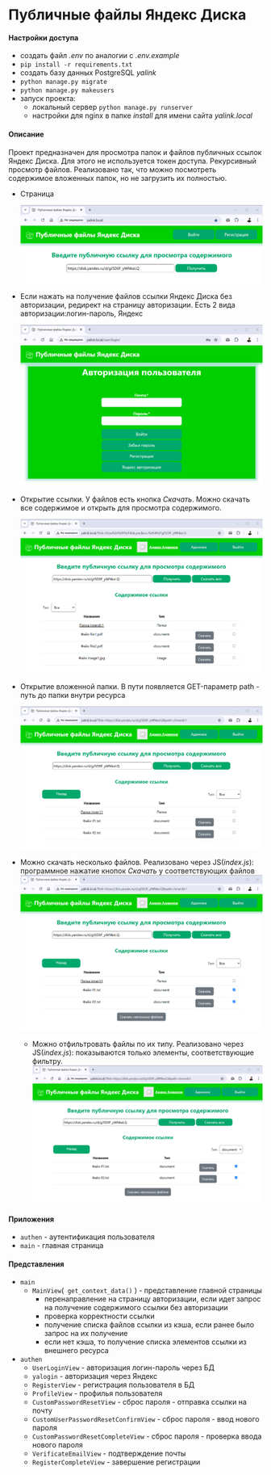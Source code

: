 # Публичные файлы Яндекс Диска

#### Настройки доступа
+ создать файл *.env* по аналогии c *.env.example*
+ ``pip install -r requirements.txt``
+ создать базу данных PostgreSQL *yalink*
+ ``python manage.py migrate``
+ ``python manage.py makeusers``
+ запуск проекта:
  * локальный сервер ``python manage.py runserver``
  * настройки для nginx в папке *install* для имени сайта *yalink.local*

#### Описание

Проект предназначен для просмотра папок и файлов публичных ссылок Яндекс Диска. Для этого не используется токен доступа.
Рекурсивный просмотр файлов. Реализовано так, что можно посмотреть содержимое вложенных папок, но не загрузить их полностью.

+ Страница

  ![index](/readme/index.png)
+ Если нажать на получение файлов ссылки Яндекс Диска без авторизации, редирект на страницу авторизации. Есть 2 вида авторизации:логин-пароль, Яндекс

  ![auth](/readme/auth.png)
+ Открытие ссылки. У файлов есть кнопка *Скачать*. Можно скачать все содержимое и открыть для просмотра содержимого.

  ![search](/readme/search.png)
+ Открытие вложенной папки. В пути появляется GET-параметр path - путь до папки внутри ресурса

  ![search2](/readme/search2.png)
+ Можно скачать несколько файлов. Реализовано через JS(*index.js*): программное нажатие кнопок *Скачать* у соответствующих файлов 
  ![search_download](/readme/search_download.png)
  + Можно отфильтровать файлы по их типу. Реализовано через JS(*index.js*): показываются только элементы, соответствующие фильтру.
  ![search_filter](/readme/search_filter.png)
#### Приложения
+ ``authen`` - аутентификация пользователя
+ ``main`` - главная страница

#### Представления
+ ``main``
  * ``MainView``(`` get_context_data()`` ) - представление главной страницы
      + перенаправление на страницу авторизации, если идет запрос на получение содержимого ссылки без авторизации
      + проверка корректности ссылки
      + получение списка файлов ссылки из кэша, если ранее было запрос на их получение
      + если нет кэша, то получение списка элементов ссылки из внешнего ресурса
+ ``authen``
  * ``UserLoginView`` - авторизация логин-пароль через БД
  * ``yalogin`` - авторизация через Яндекс
  * ``RegisterView`` - регистрация пользователя в БД
  * ``ProfileView`` - профилья пользователя
  * ``CustomPasswordResetView`` - сброс пароля - отправка ссылки на почту
  * ``CustomUserPasswordResetConfirmView`` - сброс пароля - ввод нового пароля
  * ``CustomPasswordResetCompleteView`` - сброс пароля - проверка ввода нового пароля
  * ``VerificateEmailView`` - подтверждение почты
  * ``RegisterCompleteView`` - завершение регистрации

